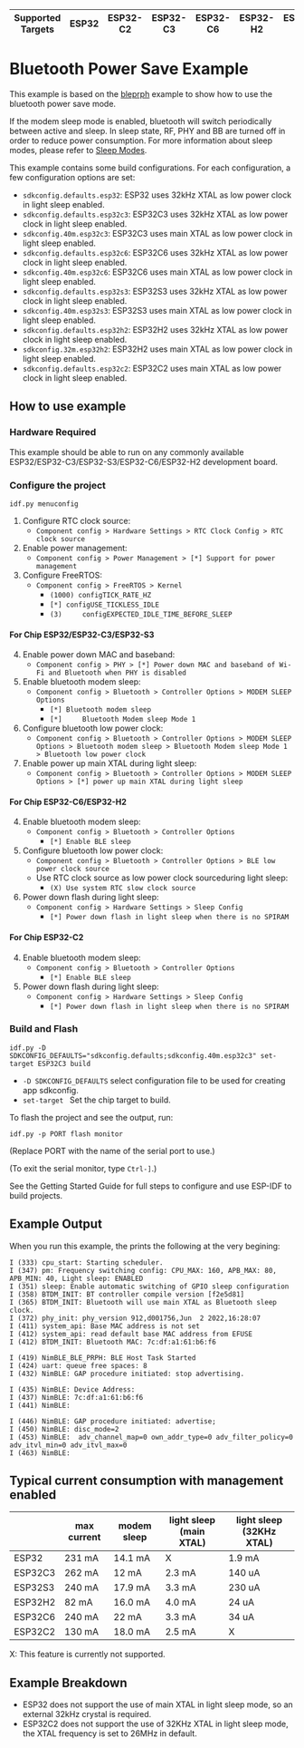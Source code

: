 | Supported Targets | ESP32 | ESP32-C2 | ESP32-C3 | ESP32-C6 | ESP32-H2 | ESP32-S3 |
| ----------------- | ----- | -------- | -------- | -------- | -------- | -------- |

Bluetooth Power Save Example
=================================

This example is based on the [bleprph](../bleprph) example to show how to use the bluetooth power save mode.

If the modem sleep mode is enabled, bluetooth will switch periodically between active and sleep.
In sleep state, RF, PHY and BB are turned off in order to reduce power consumption.
For more information about sleep modes, please refer to [Sleep Modes](https://docs.espressif.com/projects/esp-idf/en/latest/esp32/api-reference/system/sleep_modes.html).

This example contains some build configurations. For each configuration, a few configuration options are set:
- `sdkconfig.defaults.esp32`: ESP32 uses 32kHz XTAL as low power clock in light sleep enabled.
- `sdkconfig.defaults.esp32c3`: ESP32C3 uses 32kHz XTAL as low power clock in light sleep enabled.
- `sdkconfig.40m.esp32c3`: ESP32C3 uses main XTAL as low power clock in light sleep enabled.
- `sdkconfig.defaults.esp32c6`: ESP32C6 uses 32kHz XTAL as low power clock in light sleep enabled.
- `sdkconfig.40m.esp32c6`: ESP32C6 uses main XTAL as low power clock in light sleep enabled.
- `sdkconfig.defaults.esp32s3`: ESP32S3 uses 32kHz XTAL as low power clock in light sleep enabled.
- `sdkconfig.40m.esp32s3`: ESP32S3 uses main XTAL as low power clock in light sleep enabled.
- `sdkconfig.defaults.esp32h2`: ESP32H2 uses 32kHz XTAL as low power clock in light sleep enabled.
- `sdkconfig.32m.esp32h2`: ESP32H2 uses main XTAL as low power clock in light sleep enabled.
- `sdkconfig.defaults.esp32c2`: ESP32C2 uses main XTAL as low power clock in light sleep enabled.
## How to use example

### Hardware Required

This example should be able to run on any commonly available ESP32/ESP32-C3/ESP32-S3/ESP32-C6/ESP32-H2 development board.

### Configure the project

```
idf.py menuconfig
```

1. Configure RTC clock source:
   - `Component config > Hardware Settings > RTC Clock Config > RTC clock source`
2. Enable power management:
   - `Component config > Power Management > [*] Support for power management`
3. Configure FreeRTOS:
   - `Component config > FreeRTOS > Kernel`
      -  `(1000) configTICK_RATE_HZ`
      -  `[*] configUSE_TICKLESS_IDLE`
      -  `(3)     configEXPECTED_IDLE_TIME_BEFORE_SLEEP`
#### For Chip ESP32/ESP32-C3/ESP32-S3

4. Enable power down MAC and baseband:
   - `Component config > PHY > [*] Power down MAC and baseband of Wi-Fi and Bluetooth when PHY is disabled`
5. Enable bluetooth modem sleep:
   - `Component config > Bluetooth > Controller Options > MODEM SLEEP Options`
     - `[*] Bluetooth modem sleep`
     - `[*]     Bluetooth Modem sleep Mode 1`
6. Configure bluetooth low power clock:
   - `Component config > Bluetooth > Controller Options > MODEM SLEEP Options > Bluetooth modem sleep > Bluetooth Modem sleep Mode 1 > Bluetooth low power clock`
7. Enable power up main XTAL during light sleep:
   - `Component config > Bluetooth > Controller Options > MODEM SLEEP Options > [*] power up main XTAL during light sleep`

#### For Chip ESP32-C6/ESP32-H2

4. Enable bluetooth modem sleep:
   - `Component config > Bluetooth > Controller Options`
     - `[*] Enable BLE sleep`
5. Configure bluetooth low power clock:
   - `Component config > Bluetooth > Controller Options > BLE low power clock source`
   - Use RTC clock source as low power clock sourceduring light sleep:
     - `(X) Use system RTC slow clock source`
6. Power down flash during light sleep:
   - `Component config > Hardware Settings > Sleep Config`
     - `[*] Power down flash in light sleep when there is no SPIRAM`

#### For Chip ESP32-C2

4. Enable bluetooth modem sleep:
   - `Component config > Bluetooth > Controller Options`
     - `[*] Enable BLE sleep`
5. Power down flash during light sleep:
   - `Component config > Hardware Settings > Sleep Config`
     - `[*] Power down flash in light sleep when there is no SPIRAM`

### Build and Flash

```
idf.py -D SDKCONFIG_DEFAULTS="sdkconfig.defaults;sdkconfig.40m.esp32c3" set-target ESP32C3 build
```

* `-D SDKCONFIG_DEFAULTS` select configuration file to be used for creating app sdkconfig.
* `set-target ` Set the chip target to build.


To flash the project and see the output, run:


```
idf.py -p PORT flash monitor
```

(Replace PORT with the name of the serial port to use.)

(To exit the serial monitor, type ``Ctrl-]``.)

See the Getting Started Guide for full steps to configure and use ESP-IDF to build projects.

## Example Output

When you run this example, the prints the following at the very begining:

```
I (333) cpu_start: Starting scheduler.
I (347) pm: Frequency switching config: CPU_MAX: 160, APB_MAX: 80, APB_MIN: 40, Light sleep: ENABLED
I (351) sleep: Enable automatic switching of GPIO sleep configuration
I (358) BTDM_INIT: BT controller compile version [f2e5d81]
I (365) BTDM_INIT: Bluetooth will use main XTAL as Bluetooth sleep clock.
I (372) phy_init: phy_version 912,d001756,Jun  2 2022,16:28:07
I (411) system_api: Base MAC address is not set
I (412) system_api: read default base MAC address from EFUSE
I (412) BTDM_INIT: Bluetooth MAC: 7c:df:a1:61:b6:f6

I (419) NimBLE_BLE_PRPH: BLE Host Task Started
I (424) uart: queue free spaces: 8
I (432) NimBLE: GAP procedure initiated: stop advertising.

I (435) NimBLE: Device Address:
I (437) NimBLE: 7c:df:a1:61:b6:f6
I (441) NimBLE:

I (446) NimBLE: GAP procedure initiated: advertise;
I (450) NimBLE: disc_mode=2
I (453) NimBLE:  adv_channel_map=0 own_addr_type=0 adv_filter_policy=0 adv_itvl_min=0 adv_itvl_max=0
I (463) NimBLE:
```

## Typical current consumption with management enabled

|                                             | max current | modem sleep | light sleep (main XTAL) | light sleep (32KHz XTAL) |
| ------------------------------------------- | ----------- | ----------- | ----------------------- | ------------------------ |
| ESP32                                       | 231 mA      | 14.1 mA     | X                       | 1.9 mA                   |
| ESP32C3                                     | 262 mA      | 12 mA       | 2.3 mA                  | 140 uA                   |
| ESP32S3                                     | 240 mA      | 17.9 mA     | 3.3 mA                  | 230 uA                   |
| ESP32H2                                     | 82 mA       | 16.0 mA     | 4.0 mA                  | 24 uA                    |
| ESP32C6                                     | 240 mA      | 22 mA       | 3.3 mA                  | 34  uA                   |
| ESP32C2                                     | 130 mA      | 18.0 mA     | 2.5 mA                  | X                        |
X: This feature is currently not supported.

## Example Breakdown

- ESP32 does not support the use of main XTAL in light sleep mode, so an external 32kHz crystal is required.
- ESP32C2 does not support the use of 32KHz XTAL in light sleep mode, the XTAL frequency is set to 26MHz in default.